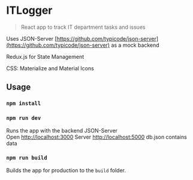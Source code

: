 # ITLogger

> React app to track IT department tasks and issues

Uses JSON-Server [https://github.com/typicode/json-server](https://github.com/typicode/json-server) as a mock backend

Redux.js for State Management

CSS: Materialize and Material Icons

## Usage

### `npm install`

### `npm run dev`

Runs the app with the backend JSON-Server<br>
Open [http://localhost:3000](http://localhost:3000)
Server [http://localhost:5000](http://localhost:5000)
db.json contains data

### `npm run build`

Builds the app for production to the `build` folder.<br>
